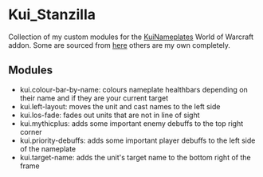 # Kui_Stanzilla

Collection of my custom modules for the [KuiNameplates](https://wow.curseforge.com/projects/kuinameplates) World of Warcraft addon.
Some are sourced from [here](https://github.com/kesava-wow/kuinameplates-customs) others are my own completely.

## Modules

- kui.colour-bar-by-name: colours nameplate healthbars depending on their name and if they are your current target
- kui.left-layout: moves the unit and cast names to the left side
- kui.los-fade: fades out units that are not in line of sight
- kui.mythicplus: adds some important enemy debuffs to the top right corner
- kui.priority-debuffs: adds some important player debuffs to the left side of the nameplate
- kui.target-name: adds the unit's target name to the bottom right of the frame
